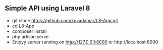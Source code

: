 ## Simple API using Laravel 8
- git clone https://github.com/kevadamar/L8-App.git
- cd L8-App
- composer install
- php artisan serve
- Enjoyy server running on http://127.0.0.1:8000 or http://localhost:8000